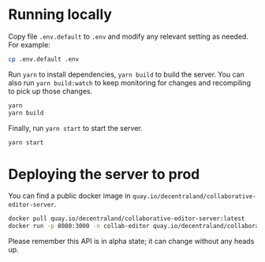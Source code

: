 # Running locally

Copy file `.env.default` to `.env` and modify any relevant setting as needed. For example:

```bash
cp .env.default .env
```

Run `yarn` to install dependencies, `yarn build` to build the server. You can also run `yarn build:watch` to keep monitoring for changes and recompiling to pick
up those changes.

```bash
yarn
yarn build
```

Finally, run `yarn start` to start the server.

```bash
yarn start
```

# Deploying the server to prod

You can find a public docker image in `quay.io/decentraland/collaborative-editor-server`.

```bash
docker pull quay.io/decentraland/collaborative-editor-server:latest
docker run -p 8080:3000 -n collab-editor quay.io/decentraland/collaborative-editor-server:latest
```

Please remember this API is in alpha state; it can change without any heads up.
